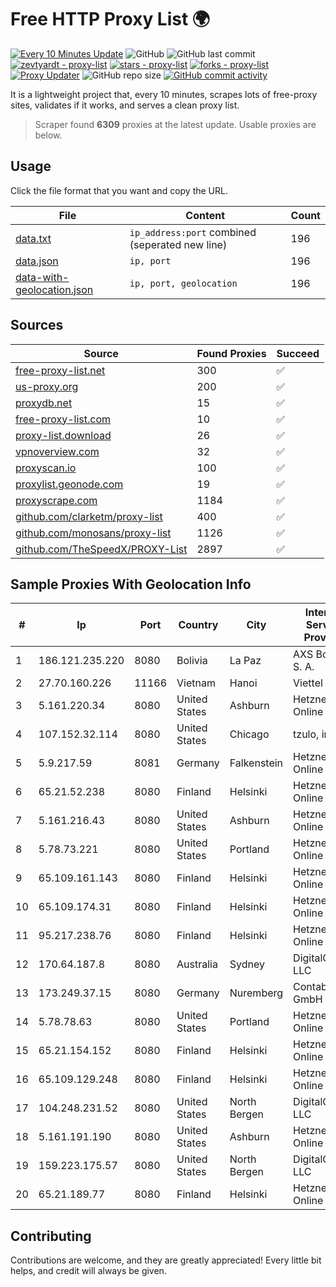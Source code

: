 
# Free HTTP Proxy List 🌍

[![Every 10 Minutes Update](https://github.com/mertguvencli/http-proxy-list/actions/workflows/main.yml/badge.svg?branch=main)](https://github.com/mertguvencli/http-proxy-list/actions/workflows/main.yml)
![GitHub](https://img.shields.io/github/license/mertguvencli/http-proxy-list)
![GitHub last commit](https://img.shields.io/github/last-commit/mertguvencli/http-proxy-list)
[![zevtyardt - proxy-list](https://img.shields.io/static/v1?label=zevtyardt&message=proxy-list&color=blue&logo=github)](https://github.com/zevtyardt/proxy-list "Go to GitHub repo")
[![stars - proxy-list](https://img.shields.io/github/stars/zevtyardt/proxy-list?style=social)](https://github.com/zevtyardt/proxy-list)
[![forks - proxy-list](https://img.shields.io/github/forks/zevtyardt/proxy-list?style=social)](https://github.com/zevtyardt/proxy-list)
[![Proxy Updater](https://github.com/zevtyardt/proxy-list/workflows/Proxy%20Updater/badge.svg)](https://github.com/zevtyardt/proxy-list/actions?query=workflow:"Proxy+Updater")
![GitHub repo size](https://img.shields.io/github/repo-size/zevtyardt/proxy-list)
[![GitHub commit activity](https://img.shields.io/github/commit-activity/m/zevtyardt/proxy-list?logo=commits)](https://github.com/zevtyardt/proxy-list/commits/main)

It is a lightweight project that, every 10 minutes, scrapes lots of free-proxy sites, validates if it works, and serves a clean proxy list.

> Scraper found **6309** proxies at the latest update. Usable proxies are below.

## Usage

Click the file format that you want and copy the URL.

|File|Content|Count|
|----|-------|-----|
|[data.txt](https://raw.githubusercontent.com/mertguvencli/http-proxy-list/main/proxy-list/data.txt)|`ip_address:port` combined (seperated new line)|196|
|[data.json](https://raw.githubusercontent.com/mertguvencli/http-proxy-list/main/proxy-list/data.json)|`ip, port`|196|
|[data-with-geolocation.json](https://raw.githubusercontent.com/mertguvencli/http-proxy-list/main/proxy-list/data-with-geolocation.json)|`ip, port, geolocation`|196|

## Sources

|Source|Found Proxies|Succeed|
|------|-------------|-------|
|[free-proxy-list.net](https://free-proxy-list.net)|300|✅|
|[us-proxy.org](https://www.us-proxy.org)|200|✅|
|[proxydb.net](http://proxydb.net)|15|✅|
|[free-proxy-list.com](https://free-proxy-list.com/?page=&port=&type%5B%5D=http&type%5B%5D=https&up_time=0&search=Search)|10|✅|
|[proxy-list.download](https://www.proxy-list.download/HTTP)|26|✅|
|[vpnoverview.com](https://vpnoverview.com/privacy/anonymous-browsing/free-proxy-servers)|32|✅|
|[proxyscan.io](https://www.proxyscan.io)|100|✅|
|[proxylist.geonode.com](https://proxylist.geonode.com/api/proxy-list?limit=300&page=1&sort_by=lastChecked&sort_type=desc&protocols=http,https)|19|✅|
|[proxyscrape.com](https://api.proxyscrape.com/v2/?request=displayproxies&protocol=http&timeout=10000&country=all&ssl=all&anonymity=all)|1184|✅|
|[github.com/clarketm/proxy-list](https://raw.githubusercontent.com/clarketm/proxy-list/master/proxy-list-raw.txt)|400|✅|
|[github.com/monosans/proxy-list](https://raw.githubusercontent.com/monosans/proxy-list/main/proxies/http.txt)|1126|✅|
|[github.com/TheSpeedX/PROXY-List](https://raw.githubusercontent.com/TheSpeedX/PROXY-List/master/http.txt)|2897|✅|


## Sample Proxies With Geolocation Info

|#|Ip|Port|Country|City|Internet Service Provider|
|-|--|----|-------|----|-------------------------|
|1|186.121.235.220|8080|Bolivia|La Paz|AXS Bolivia S. A.|
|2|27.70.160.226|11166|Vietnam|Hanoi|Viettel Group|
|3|5.161.220.34|8080|United States|Ashburn|Hetzner Online GmbH|
|4|107.152.32.114|8080|United States|Chicago|tzulo, inc.|
|5|5.9.217.59|8081|Germany|Falkenstein|Hetzner Online GmbH|
|6|65.21.52.238|8080|Finland|Helsinki|Hetzner Online GmbH|
|7|5.161.216.43|8080|United States|Ashburn|Hetzner Online GmbH|
|8|5.78.73.221|8080|United States|Portland|Hetzner Online GmbH|
|9|65.109.161.143|8080|Finland|Helsinki|Hetzner Online GmbH|
|10|65.109.174.31|8080|Finland|Helsinki|Hetzner Online GmbH|
|11|95.217.238.76|8080|Finland|Helsinki|Hetzner Online GmbH|
|12|170.64.187.8|8080|Australia|Sydney|DigitalOcean, LLC|
|13|173.249.37.15|8080|Germany|Nuremberg|Contabo GmbH|
|14|5.78.78.63|8080|United States|Portland|Hetzner Online GmbH|
|15|65.21.154.152|8080|Finland|Helsinki|Hetzner Online GmbH|
|16|65.109.129.248|8080|Finland|Helsinki|Hetzner Online GmbH|
|17|104.248.231.52|8080|United States|North Bergen|DigitalOcean, LLC|
|18|5.161.191.190|8080|United States|Ashburn|Hetzner Online GmbH|
|19|159.223.175.57|8080|United States|North Bergen|DigitalOcean, LLC|
|20|65.21.189.77|8080|Finland|Helsinki|Hetzner Online GmbH|



## Contributing

Contributions are welcome, and they are greatly appreciated! Every
little bit helps, and credit will always be given.

